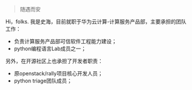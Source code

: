 > 随遇而安

Hi，folks. 我是史海，目前就职于华为云计算-计算服务产品部，主要承担的团队工作：
* 负责计算服务产品部可信软件工程能力建设；
* python编程语言Lab成员之一；

另外，在开源社区上也承担了开发者职责：
* 原openstack/rally项目核心开发人员；
* python triage团队成员；
